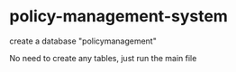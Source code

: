 # policy-management-system



create a database "policymanagement"


No need to create any tables, just run the main file
